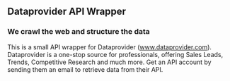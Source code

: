 ## Dataprovider API Wrapper ##
### We crawl the web and structure the data ###
This is a small API wrapper for Dataprovider (www.dataprovider.com). Dataprovider is a one-stop source for professionals, offering Sales Leads, Trends, Competitive Research and much more.
Get an API account by sending them an email to retrieve data from their API.
